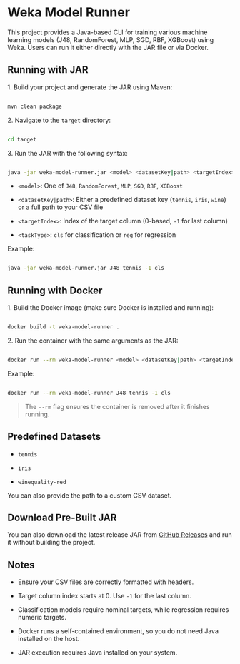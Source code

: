 # Weka Model Runner



This project provides a Java-based CLI for training various machine learning models (J48, RandomForest, MLP, SGD, RBF, XGBoost) using Weka. Users can run it either directly with the JAR file or via Docker.



## Running with JAR



1\. Build your project and generate the JAR using Maven:



```bash

mvn clean package

```



2\. Navigate to the `target` directory:



```bash

cd target

```



3\. Run the JAR with the following syntax:



```bash

java -jar weka-model-runner.jar <model> <datasetKey|path> <targetIndex> <taskType>

```



* `<model>`: One of `J48`, `RandomForest`, `MLP`, `SGD`, `RBF`, `XGBoost`

* `<datasetKey|path>`: Either a predefined dataset key (`tennis`, `iris`, `wine`) or a full path to your CSV file

* `<targetIndex>`: Index of the target column (0-based, `-1` for last column)

* `<taskType>`: `cls` for classification or `reg` for regression



Example:



```bash

java -jar weka-model-runner.jar J48 tennis -1 cls

```



## Running with Docker



1\. Build the Docker image (make sure Docker is installed and running):



```bash

docker build -t weka-model-runner .

```



2\. Run the container with the same arguments as the JAR:



```bash

docker run --rm weka-model-runner <model> <datasetKey|path> <targetIndex> <taskType>

```



Example:



```bash

docker run --rm weka-model-runner J48 tennis -1 cls

```



> The `--rm` flag ensures the container is removed after it finishes running.



## Predefined Datasets



* `tennis`

* `iris`

* `winequality-red`



You can also provide the path to a custom CSV dataset.

## Download Pre-Built JAR

You can also download the latest release JAR from [GitHub Releases](https://github.com/kteleg/weka-model-runner/releases) and run it without building the project.

## Notes



* Ensure your CSV files are correctly formatted with headers.

* Target column index starts at 0. Use `-1` for the last column.

* Classification models require nominal targets, while regression requires numeric targets.

* Docker runs a self-contained environment, so you do not need Java installed on the host.

* JAR execution requires Java installed on your system.



